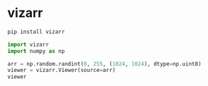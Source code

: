 # vizarr

```sh
pip install vizarr
```

```python
import vizarr
import numpy as np

arr = np.random.randint(0, 255, (1024, 1024), dtype=np.uint8)
viewer = vizarr.Viewer(source=arr)
viewer
```
